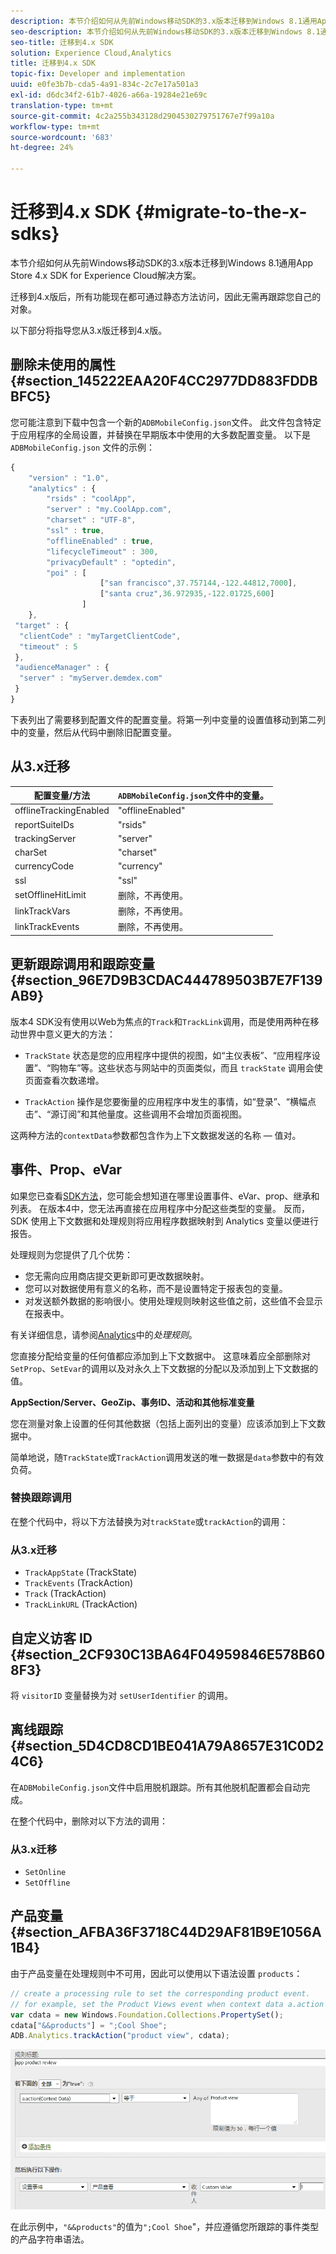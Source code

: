 ```yaml
---
description: 本节介绍如何从先前Windows移动SDK的3.x版本迁移到Windows 8.1通用App Store 4.x SDK for Experience Cloud解决方案。
seo-description: 本节介绍如何从先前Windows移动SDK的3.x版本迁移到Windows 8.1通用App Store 4.x SDK for Experience Cloud解决方案。
seo-title: 迁移到4.x SDK
solution: Experience Cloud,Analytics
title: 迁移到4.x SDK
topic-fix: Developer and implementation
uuid: e0fe3b7b-cda5-4a91-834c-2c7e17a501a3
exl-id: d6dc34f2-61b7-4026-a66a-19284e21e69c
translation-type: tm+mt
source-git-commit: 4c2a255b343128d2904530279751767e7f99a10a
workflow-type: tm+mt
source-wordcount: '683'
ht-degree: 24%

---
```


# 迁移到4.x SDK {#migrate-to-the-x-sdks}

本节介绍如何从先前Windows移动SDK的3.x版本迁移到Windows 8.1通用App Store 4.x SDK for Experience Cloud解决方案。

迁移到4.x版后，所有功能现在都可通过静态方法访问，因此无需再跟踪您自己的对象。

以下部分将指导您从3.x版迁移到4.x版。

## 删除未使用的属性 {#section_145222EAA20F4CC2977DD883FDDBBFC5}

您可能注意到下载中包含一个新的`ADBMobileConfig.json`文件。 此文件包含特定于应用程序的全局设置，并替换在早期版本中使用的大多数配置变量。 以下是 `ADBMobileConfig.json` 文件的示例：

```js
{ 
    "version" : "1.0", 
    "analytics" : { 
        "rsids" : "coolApp", 
        "server" : "my.CoolApp.com", 
        "charset" : "UTF-8", 
        "ssl" : true, 
        "offlineEnabled" : true, 
        "lifecycleTimeout" : 300, 
        "privacyDefault" : "optedin", 
        "poi" : [ 
                    ["san francisco",37.757144,-122.44812,7000], 
                    ["santa cruz",36.972935,-122.01725,600] 
                ] 
    }, 
 "target" : { 
  "clientCode" : "myTargetClientCode", 
  "timeout" : 5 
 }, 
 "audienceManager" : { 
  "server" : "myServer.demdex.com" 
 } 
}
```

下表列出了需要移到配置文件的配置变量。将第一列中变量的设置值移动到第二列中的变量，然后从代码中删除旧配置变量。

## 从3.x迁移

| 配置变量/方法 | `ADBMobileConfig.json`文件中的变量。 |
|--- |--- |
| offlineTrackingEnabled | &quot;offlineEnabled&quot; |
| reportSuiteIDs | &quot;rsids&quot; |
| trackingServer | &quot;server&quot; |
| charSet | &quot;charset&quot; |
| currencyCode | &quot;currency&quot; |
| ssl | &quot;ssl&quot; |
| setOfflineHitLimit | 删除，不再使用。 |
| linkTrackVars | 删除，不再使用。 |
| linkTrackEvents | 删除，不再使用。 |

## 更新跟踪调用和跟踪变量 {#section_96E7D9B3CDAC444789503B7E7F139AB9}

版本4 SDK没有使用以Web为焦点的`Track`和`TrackLink`调用，而是使用两种在移动世界中意义更大的方法：

* `TrackState` 状态是您的应用程序中提供的视图，如“主仪表板”、“应用程序设置”、“购物车”等。这些状态与网站中的页面类似，而且 `trackState` 调用会使页面查看次数递增。

* `TrackAction` 操作是您要衡量的应用程序中发生的事情，如“登录”、“横幅点击”、“源订阅”和其他量度。这些调用不会增加页面视图。

这两种方法的`contextData`参数都包含作为上下文数据发送的名称 — 值对。

## 事件、Prop、eVar

如果您已查看[SDK方法](/help/windows-appstore/c-configuration/methods.md)，您可能会想知道在哪里设置事件、eVar、prop、继承和列表。 在版本4中，您无法再直接在应用程序中分配这些类型的变量。 反而，SDK 使用上下文数据和处理规则将应用程序数据映射到 Analytics 变量以便进行报告。

处理规则为您提供了几个优势：

* 您无需向应用商店提交更新即可更改数据映射。
* 您可以对数据使用有意义的名称，而不是设置特定于报表包的变量。
* 对发送额外数据的影响很小。使用处理规则映射这些值之前，这些值不会显示在报表中。

有关详细信息，请参阅[Analytics](/help/windows-appstore/analytics/analytics.md)中的&#x200B;*处理规则*。

您直接分配给变量的任何值都应添加到上下文数据中。 这意味着应全部删除对`SetProp`、`SetEvar`的调用以及对永久上下文数据的分配以及添加到上下文数据的值。

**AppSection/Server、GeoZip、事务ID、活动和其他标准变量**

您在测量对象上设置的任何其他数据（包括上面列出的变量）应该添加到上下文数据中。

简单地说，随`TrackState`或`TrackAction`调用发送的唯一数据是`data`参数中的有效负荷。

### 替换跟踪调用

在整个代码中，将以下方法替换为对`trackState`或`trackAction`的调用：

### 从3.x迁移

* `TrackAppState` (TrackState)
* `TrackEvents` (TrackAction)
* `Track` (TrackAction)
* `TrackLinkURL` (TrackAction)

## 自定义访客 ID {#section_2CF930C13BA64F04959846E578B608F3}

将 `visitorID` 变量替换为对 `setUserIdentifier` 的调用。

## 离线跟踪 {#section_5D4CD8CD1BE041A79A8657E31C0D24C6}

在`ADBMobileConfig.json`文件中启用脱机跟踪。所有其他脱机配置都会自动完成。

在整个代码中，删除对以下方法的调用：

### 从3.x迁移

* `SetOnline`
* `SetOffline`

## 产品变量 {#section_AFBA36F3718C44D29AF81B9E1056A1B4}

由于产品变量在处理规则中不可用，因此可以使用以下语法设置 `products`：

```js
// create a processing rule to set the corresponding product event. 
// for example, set the Product Views event when context data a.action = "product view" 
var cdata = new Windows.Foundation.Collections.PropertySet(); 
cdata["&&products"] = ";Cool Shoe"; 
ADB.Analytics.trackAction("product view", cdata);
```

![](assets/prod-view.png)

在此示例中，`"&&products"`的值为`";Cool Shoe`&quot;，并应遵循您所跟踪的事件类型的产品字符串语法。
